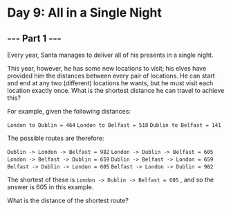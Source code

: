 # Day 9: All in a Single Night

## --- Part 1 ---

Every year, Santa manages to deliver all of his presents in a single night.

This year, however, he has some new locations to visit; his elves have provided him the distances between every pair of locations. He can start and end at any two (different) locations he wants, but he must visit each location exactly once. What is the shortest distance he can travel to achieve this?

For example, given the following distances:

```London to Dublin = 464```
```London to Belfast = 518```
```Dublin to Belfast = 141```

The possible routes are therefore:

```Dublin -> London -> Belfast = 982```
```London -> Dublin -> Belfast = 605```
```London -> Belfast -> Dublin = 659```
```Dublin -> Belfast -> London = 659```
```Belfast -> Dublin -> London = 605```
```Belfast -> London -> Dublin = 982```

The shortest of these is ```London -> Dublin -> Belfast = 605``` , and so the answer is 605 in this example.

What is the distance of the shortest route?